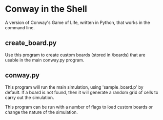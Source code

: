 # Conway in the Shell
A version of Conway's Game of Life, written in Python, that works in the command line.

## create_board.py
Use this program to create custom boards (stored in /boards) that are usable in the main conway.py program.

## conway.py
This program will run the main simulation, using 'sample_board.p' by default. If a board is not found, then it will generate a random grid of cells to carry out the simulation.

This program can be run with a number of flags to load custom boards or change the nature of the simulation.  
